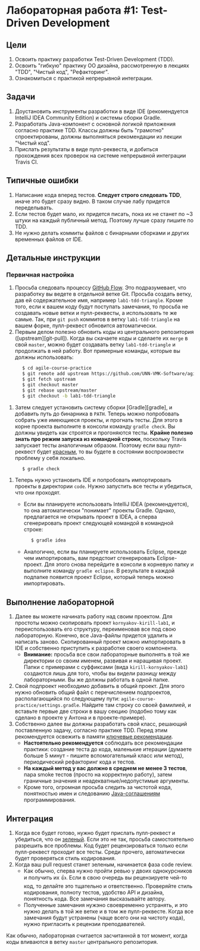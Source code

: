 # Лабораторная работа #1: Test-Driven Development

## Цели

  1. Освоить практику разработки Test-Driven Development (TDD).
  1. Освоить "гибкую" практику ОО дизайна, рассмотренную в лекциях "TDD", "Чистый код", "Рефакторинг".
  1. Ознакомиться с практикой непрерывной интеграции.

## Задачи

  1. Доустановить инструменты разработки в виде IDE (рекомендуется IntelliJ IDEA Community Edition) и системы сборки Gradle.
  1. Разработать Java-компонент с основной логикой приложения согласно практике TDD. Классы должны быть "грамотно" спроектированы, должны выполняться рекомендации из лекции "Чистый код".
  1. Прислать результаты в виде пулл-реквеста, и добиться прохождения всех проверок на системе непрерывной интеграции Travis CI.

## Типичные ошибки

  1. Написание кода вперед тестов. __Следует строго следовать TDD__, иначе это будет сразу видно. В таком случае лабу придется переделывать.
  1. Если тестов будет мало, их придется писать, пока их не станет по ~3 штуки на каждый публичный метод. Поэтому лучше сразу пишите по TDD.
  1. Не нужно делать коммиты файлов с бинарными сборками и других временных файлов от IDE.

## Детальные инструкции

### Первичная настройка

  1. Просьба следовать процессу [GitHub Flow][github-flow]. Это подразумевает, что разработку вы ведете в отдельной ветке Git. Просьба создать ветку, дав ей содержательное имя, например `lab1-tdd-triangle`. Кроме того, если к вашем коду будут поступать замечания, то просьба не создавать новые ветки и пулл-реквесты, а использовать те же самые. Так, при `git push` коммитов в ветку `lab1-tdd-triangle` на вашем форке, пулл-реквест обновится автоматически.
  1. Первым делом полезно обновить коды из центрального репозитория ([upstream][git-pull]). Когда вы скачаете коды и сделаете их `merge` в свой `master`, можно будет создавать ветку `lab1-tdd-triangle` и продолжать в ней работу. Вот примерные команды, которые вы должны использовать:

  ```bash
        $ cd agile-course-practice
        $ git remote add upstream https://github.com/UNN-VMK-Software/agile-course-practice
        $ git fetch upstream
        $ git checkout master
        $ git rebase upstream/master
        $ git checkout -b lab1-tdd-triangle
  ```

  1. Затем следует установить систему сборки [Gradle][gradle], и добавить путь
     до бинарника в `PATH`. Теперь можно попробовать собрать уже имеющиеся
     проекты, и прогнать тесты. Для этого в корне проекта выполните в консоли
     команду `gradle check`. Вы должны увидеть как строятся и прогоняются тесты.
     __Крайне полезно знать про режим запуска из командной строки__, поскольку
     Travis запускает тесты аналогичным образом. Поэтому если ваш пулл-реквест
     будет [красным][agile-travis], то вы будете в состоянии воспроизвести
     проблему у себя локально.

  ```bash
        $ gradle check
  ```

  1. Теперь нужно установить IDE и попробовать импортировать проекты в
     директории `code`. Нужно запустить все тесты и убедиться, что они проходят.

     - Если вы планируете использовать IntelliJ IDEA (рекомендуется), то она
       автоматически "понимает" проекты Gradle. Однако, предлагается не
       открывать проект в IDEA, а сперва сгенерировать проект следующей
       командой в командной строке:

      ```bash
            $ gradle idea
      ```

     - Аналогично, если вы планируете использовать Eclipse, прежде чем
       импортировать, вам предстоит сгенерировать Eclipse-проект. Для этого
       снова перейдите в консоли в корневую папку и выполните команду
       `gradle eclipse`. В результате в каждой подпапке появится проект Eclipse,
       который теперь можно импортировать.

## Выполнение лабораторной

  1. Далее вы можете начинать работу над своим проектом. Для простоты можно
     скопировать проект `kornyakov-kirill-lab1`, и переиспользовать его
     структуру, переименовав все под свою лабораторную. Конечно, все Java-файлы
     придется удалить и написать заново. Скопированный проект можно
     импортировать в IDE и собственно приступить к разработке своего компонента.
     - __Внимание:__ просьба все свои лабораторные выполнять в той же директории
       со своим именем, развивая и наращивая проект. Папки с примерами с
       суффиксами (вида `kirill-kornyakov-lab1`) создаются лишь для того, чтобы
       вы видели разницу между лабораторными. Вы же должны работать в одной
       папке.
  1. Свой подпроект необходимо добавить в общий проект. Для этого нужно обновить
     общий файл с перечислением подпроектов, располагающийся по следующему пути:
     `agile-course-practice/settings.gradle`. Найдите там строку со своей
     фамилией, и вставьте первые две строки в вашу секцию (подобно тому как
     сделано в проекте у Антона и в проекте-примере).
  1. Собственно далее вы должны разработать свой класс, решающий поставленную
     задачу, согласно практике TDD. Перед этим рекомендуется освежить в памяти
     [ключевые рекомендации][tddcast].
     - __Настоятельно рекомендуется__ соблюдать все рекомендации практики:
       создание теста до кода, маленькие итерации (думаете больше 5 минут -
       пишите вспомогательный класс или метод), периодический рефакторинг кода и
       тестов.
     - __На каждый метод у вас должно в среднем не менее 3 тестов__, пара smoke
       тестов (просто на корректную работу), затем граничные значения и
       неадекватные/недопустимые аргументы.
     - Кроме того, огромная просьба следить за чистотой кода, понятностью имен и
       следованию [Java-соглашениям][codestyle] программирования.

## Интеграция

  1. Когда все будет готово, нужно будет прислать пулл-реквест и убедиться, что
     он [зеленый][agile-travis]. Если это не так, просьба самостоятельно
     разрешить все проблемы. Код будет рецензироваться только если пулл-реквест
     проходит все тесты. Среди прочего, автоматически будет проверяться стиль
     кодирования.
  1. Когда ваш pull request станет зеленым, начинается фаза code review.
     - Как обычно, сперва нужно пройти ревью у двоих однокурсников и получить их
       :+1:. Если в свою очередь вы рецензируете чей-то код, то делайте это
       тщательно и ответственно. Проверяйте стиль кодирования, полноту
       тестов, удобство API и дизайна, понятность кода. Все замечания
       высказывайте автору.
     - Полученные замечания нужэно своевременно устранять, и это нужно делать в
       той же ветке и в том же пулл-реквесте. Когда все замечания будут
       устранены (чаще всего они на чистоту кода), нужно пригласить к рецензии
       преподавателей.

Как обычно, лабораторная считается засчитанной в тот момент, когда коды
вливаются в ветку `master` центрального репозитория.

<!-- LINKS -->

[github-flow]:  http://scottchacon.com/2011/08/31/github-flow.html
[agile-travis]: https://travis-ci.com/github/UNN-ITMM-Software/agile-course-practice-python/pull_requests
[upstream]:     https://github.com/UNN-VMK-Software/agile-course-practice
[codestyle]:    http://www.oracle.com/technetwork/java/javase/documentation/codeconvtoc-136057.html
[tddcast]:      http://www.youtube.com/watch?v=lDdJYid8NpE
